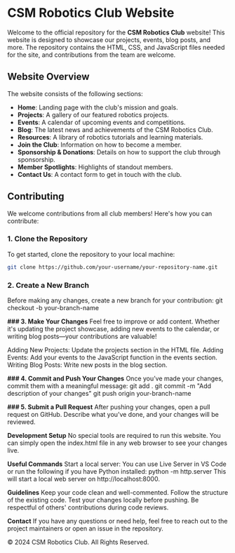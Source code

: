 # CSM Robotics Club Website

Welcome to the official repository for the **CSM Robotics Club** website! This website is designed to showcase our projects, events, blog posts, and more. The repository contains the HTML, CSS, and JavaScript files needed for the site, and contributions from the team are welcome.

## Website Overview

The website consists of the following sections:
- **Home**: Landing page with the club's mission and goals.
- **Projects**: A gallery of our featured robotics projects.
- **Events**: A calendar of upcoming events and competitions.
- **Blog**: The latest news and achievements of the CSM Robotics Club.
- **Resources**: A library of robotics tutorials and learning materials.
- **Join the Club**: Information on how to become a member.
- **Sponsorship & Donations**: Details on how to support the club through sponsorship.
- **Member Spotlights**: Highlights of standout members.
- **Contact Us**: A contact form to get in touch with the club.

## Contributing

We welcome contributions from all club members! Here's how you can contribute:

### 1. Clone the Repository
To get started, clone the repository to your local machine:
```bash
git clone https://github.com/your-username/your-repository-name.git
```
### 2. Create a New Branch
Before making any changes, create a new branch for your contribution:
git checkout -b your-branch-name


**### 3. Make Your Changes**
Feel free to improve or add content. Whether it's updating the project showcase, adding new events to the calendar, or writing blog posts—your contributions are valuable!

Adding New Projects: Update the projects section in the HTML file.
Adding Events: Add your events to the JavaScript function in the events section.
Writing Blog Posts: Write new posts in the blog section.

**### 4. Commit and Push Your Changes**
Once you’ve made your changes, commit them with a meaningful message:
git add .
git commit -m "Add description of your changes"
git push origin your-branch-name

**### 5. Submit a Pull Request**
After pushing your changes, open a pull request on GitHub. Describe what you’ve done, and your changes will be reviewed.

**Development Setup**
No special tools are required to run this website. You can simply open the index.html file in any web browser to see your changes live.

**Useful Commands**
Start a local server: You can use Live Server in VS Code or run the following if you have Python installed:
python -m http.server
This will start a local web server on http://localhost:8000.

**Guidelines**
Keep your code clean and well-commented.
Follow the structure of the existing code.
Test your changes locally before pushing.
Be respectful of others' contributions during code reviews.

**Contact**
If you have any questions or need help, feel free to reach out to the project maintainers or open an issue in the repository.

© 2024 CSM Robotics Club. All Rights Reserved.





